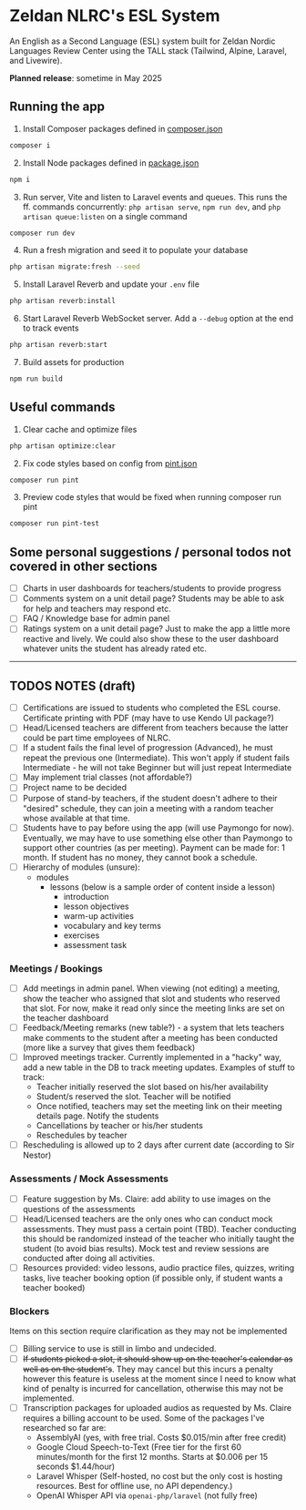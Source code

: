 # Zeldan NLRC's ESL System

An English as a Second Language (ESL) system built for Zeldan Nordic Languages Review Center using the TALL stack (Tailwind, Alpine, Laravel, and Livewire).

**Planned release**: sometime in May 2025

## Running the app

1. Install Composer packages defined in [composer.json](https://github.com/dnextreme88/nlrc-esl-system/blob/main/composer.json)

```bash
composer i
```

2. Install Node packages defined in [package.json](https://github.com/dnextreme88/nlrc-esl-system/blob/main/package.json)

```bash
npm i
```

3. Run server, Vite and listen to Laravel events and queues. This runs the ff. commands concurrently: ``php artisan serve``, ``npm run dev``, and ``php artisan queue:listen`` on a single command

```bash
composer run dev
```

4. Run a fresh migration and seed it to populate your database

```bash
php artisan migrate:fresh --seed
```

5. Install Laravel Reverb and update your ``.env`` file

```bash
php artisan reverb:install
```

6. Start Laravel Reverb WebSocket server. Add a ``--debug`` option at the end to track events

```bash
php artisan reverb:start
```

7. Build assets for production

```bash
npm run build
```

## Useful commands

1. Clear cache and optimize files

```bash
php artisan optimize:clear
```

2. Fix code styles based on config from [pint.json](https://github.com/dnextreme88/nlrc-esl-system/blob/main/pint.json)

```bash
composer run pint
```

3. Preview code styles that would be fixed when running composer run pint

```bash
composer run pint-test
```

## Some personal suggestions / personal todos not covered in other sections
- [ ] Charts in user dashboards for teachers/students to provide progress
- [ ] Comments system on a unit detail page? Students may be able to ask for help and teachers may respond etc.
- [ ] FAQ / Knowledge base for admin panel
- [ ] Ratings system on a unit detail page? Just to make the app a little more reactive and lively. We could also show these to the user dashboard whatever units the student has already rated etc.

---

## TODOS NOTES (draft)
- [ ] Certifications are issued to students who completed the ESL course. Certificate printing with PDF (may have to use Kendo UI package?)
- [ ] Head/Licensed teachers are different from teachers because the latter could be part time employees of NLRC.
- [ ] If a student fails the final level of progression (Advanced), he must repeat the previous one (Intermediate). This won't apply if student fails Intermediate - he will not take Beginner but will just repeat Intermediate
- [ ] May implement trial classes (not affordable?)
- [ ] Project name to be decided
- [ ] Purpose of stand-by teachers, if the student doesn't adhere to their "desired" schedule, they can join a meeting with a random teacher whose available at that time.
- [ ] Students have to pay before using the app (will use Paymongo for now). Eventually, we may have to use something else other than Paymongo to support other countries (as per meeting). Payment can be made for: 1 month. If student has no money, they cannot book a schedule.
- [ ] Hierarchy of modules (unsure):
  * modules
    * lessons (below is a sample order of content inside a lesson)
      * introduction
      * lesson objectives
      * warm-up activities
      * vocabulary and key terms
      * exercises
      * assessment task

### Meetings / Bookings
- [ ] Add meetings in admin panel. When viewing (not editing) a meeting, show the teacher who assigned that slot and students who reserved that slot. For now, make it read only since the meeting links are set on the teacher dashboard
- [ ] Feedback/Meeting remarks (new table?) - a system that lets teachers make comments to the student after a meeting has been conducted (more like a survey that gives them feedback)
- [ ] Improved meetings tracker. Currently implemented in a "hacky" way, add a new table in the DB to track meeting updates. Examples of stuff to track:
  * Teacher initially reserved the slot based on his/her availability
  * Student/s reserved the slot. Teacher will be notified
  * Once notified, teachers may set the meeting link on their meeting details page. Notify the students
  * Cancellations by teacher or his/her students
  * Reschedules by teacher
- [ ] Rescheduling is allowed up to 2 days after current date (according to Sir Nestor)

### Assessments / Mock Assessments
- [ ] Feature suggestion by Ms. Claire: add ability to use images on the questions of the assessments
- [ ] Head/Licensed teachers are the only ones who can conduct mock assessments. They must pass a certain point (TBD). Teacher conducting this should be randomized instead of the teacher who initially taught the student (to avoid bias results). Mock test and review sessions are conducted after doing all activities.
- [ ] Resources provided: video lessons, audio practice files, quizzes, writing tasks, live teacher booking option (if possible only, if student wants a teacher booked)

### Blockers

Items on this section require clarification as they may not be implemented

- [ ] Billing service to use is still in limbo and undecided.
- [ ] ~~If students picked a slot, it should show up on the teacher's calendar as well as on the student's~~. They may cancel but this incurs a penalty however this feature is useless at the moment since I need to know what kind of penalty is incurred for cancellation, otherwise this may not be implemented.
- [ ] Transcription packages for uploaded audios as requested by Ms. Claire requires a billing account to be used. Some of the packages I've researched so far are:
  - AssemblyAI (yes, with free trial. Costs $0.015/min after free credit)
  - Google Cloud Speech-to-Text (Free tier for the first 60 minutes/month for the first 12 months. Starts at \$0.006 per 15 seconds $1.44/hour)
  - Laravel Whisper (Self-hosted, no cost but the only cost is hosting resources. Best for offline use, no API dependency.)
  - OpenAI Whisper API via ```openai-php/laravel``` (not fully free)
